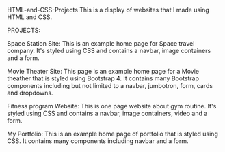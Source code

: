 HTML-and-CSS-Projects
This is a display of websites that I made using HTML and CSS.

PROJECTS:

Space Station Site: This is an example home page for Space travel company. It's styled using CSS and contains a navbar, image containers and a form.

Movie Theater Site: This page is an example home page for a Movie theather that is styled using Bootstrap 4. It contains many Bootstrap components including but not limited to a navbar, jumbotron, form, cards and dropdowns.

Fitness program Website: This is one page website about gym routine. It's styled using CSS and contains a navbar, image containers, video and a form.

My Portfolio: This is an example home page of portfolio that is styled using CSS. It contains many components including navbar and a form.
